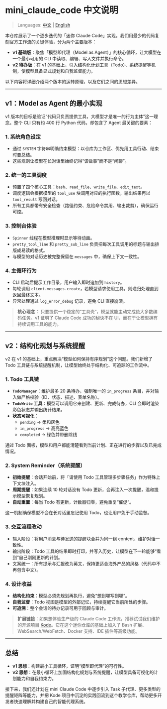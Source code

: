 # mini_claude_code 中文说明

> Languages: [中文](README.md) | [English](README_en.md)

本仓库展示了一个逐步迭代的「迷你 Claude Code」实现。我们用最少的代码复刻官方工作流的关键体验，分为两个主要版本：

- **v1 基础版**：聚焦「模型即代理（Model as Agent）」的核心循环，让大模型在一个最小可用的 CLI 中读取、编辑、写入文件并执行命令。
- **v2 待办版**：在 v1 的基础上，引入结构化计划工具（Todo）、系统提醒等机制，使模型具备显式规划和自我监督能力。

以下内容将详细介绍两个版本的运转原理，以及它们之间的思想差异。

---

## v1：Model as Agent 的最小实现

v1 版本的目标是验证“代码只负责提供工具，大模型才是唯一的行为主体”这一理念。整个 CLI 只有约 400 行 Python 代码，却包含了 Agent 最关键的要素：

### 1. 系统角色设定
- 通过 `SYSTEM` 字符串明确约束模型：以仓库为工作区、优先用工具行动、结束时要总结。
- 这些规则让模型在长对话里始终记得“该做事”而不是“闲聊”。

### 2. 统一的工具调度
- 预置了四个核心工具：`bash`、`read_file`、`write_file`、`edit_text`。
- 调度逻辑会根据模型的 `tool_use` 块调用对应的执行函数，输出结果再以 `tool_result` 写回对话。
- 所有工具都带有安全检查（路径约束、危险命令禁用、输出裁剪），确保运行可控。

### 3. 控制台体验
- `Spinner` 线程在模型推理时显示等待动画。
- `pretty_tool_line` 和 `pretty_sub_line` 负责把每次工具调用的标题与输出排版成易读的格式。
- 与模型的对话历史被完整保留在 `messages` 中，确保上下文一致性。

### 4. 主循环行为
- CLI 启动后提示工作目录，用户输入即时追加到 `history`。
- 每轮调用 `client.messages.create`，若模型请求使用工具，则递归处理直到返回最终文本。
- 异常处理通过 `log_error_debug` 记录，避免 CLI 直接崩溃。

> **核心理念：** 只要提供一个稳定的“工具壳”，模型就能主动完成绝大多数编码任务。v1 证明了 Claude Code 成功的秘诀不在 UI，而在于让模型拥有持续调用工具的能力。

---

## v2：结构化规划与系统提醒

v2 在 v1 的基础上，重点解决“模型如何保持有序规划”这个问题。我们新增了 Todo 工具链与系统提醒机制，让模型始终处于结构化、可追踪的工作流中。

### 1. Todo 工具链
- **`TodoManager`**：维护最多 20 条待办，强制唯一的 `in_progress` 条目，并对输入做严格校验（ID、状态、描述、表单名称）。
- **`TodoWrite` 工具**：模型可以调用它来创建、更新、完成待办，CLI 会即时渲染彩色状态并输出统计结果。
- **状态可视化**：
  - `pending` → 柔和灰色
  - `in_progress` → 高亮蓝色
  - `completed` → 绿色并带删除线

通过 Todo 面板，模型和用户都能清楚看到当前计划、正在进行的步骤以及已完成情况。

### 2. System Reminder（系统提醒）
- **初始提醒**：会话开始前，将「请使用 Todo 工具管理多步骤任务」作为特殊上下文块注入。
- **周期提醒**：如果连续 10 轮对话没有 Todo 更新，会再注入一次提醒，温和提示模型恢复规划。
- **自动重置**：每当 Todo 有更新，计数器归零，避免重复“催促”。

这一机制确保模型不会在长对话里忘记使用 Todo，也让用户免于手动监督。

### 3. 交互流程改动
- 输入阶段：将用户消息与待发送的提醒块合并为同一组 content，维护对话一致性。
- 输出阶段：Todo 工具的结果即时打印，并写入历史，让模型在下一轮能够“看到”自己刚刚更新的计划。
- 文案统一：所有提示与汇报改为英文，保持更适合海外产品的风格（代码中不再包含中文）。

### 4. 设计收益
- **结构化约束**：模型必须先规划再执行，避免“想到哪写到哪”。
- **自我监督**：Todo 视图是模型的外部记忆，持续提醒它当前所处的步骤。
- **可追溯**：整个会话的待办记录可用于回顾与审计。

> **扩展链接**：如果想体验生产级的 Claude Code 工作流，推荐试试我们维护的开源项目 [Kode](https://github.com/shareAI-lab/Kode)。它在这个迷你仓库的基础上加入了 Bash 扩展、WebSearch/WebFetch、Docker 支持、IDE 插件等高级功能。

---

## 总结

- **v1 思想**：构建最小工具循环，证明“模型即代理”的可行性。
- **v2 思想**：在最小循环上加固结构化规划与系统提醒，让模型具备可视化的计划能力和自我约束力。

接下来，我们还计划在 mini Claude Code 中逐步引入 Task 子代理、更多类型的提醒矩阵等能力，并把 Kode 项目中沉淀的实践回流到这个教学仓库，帮助更多开发者快速理解并构建自己的智能代理系统。
